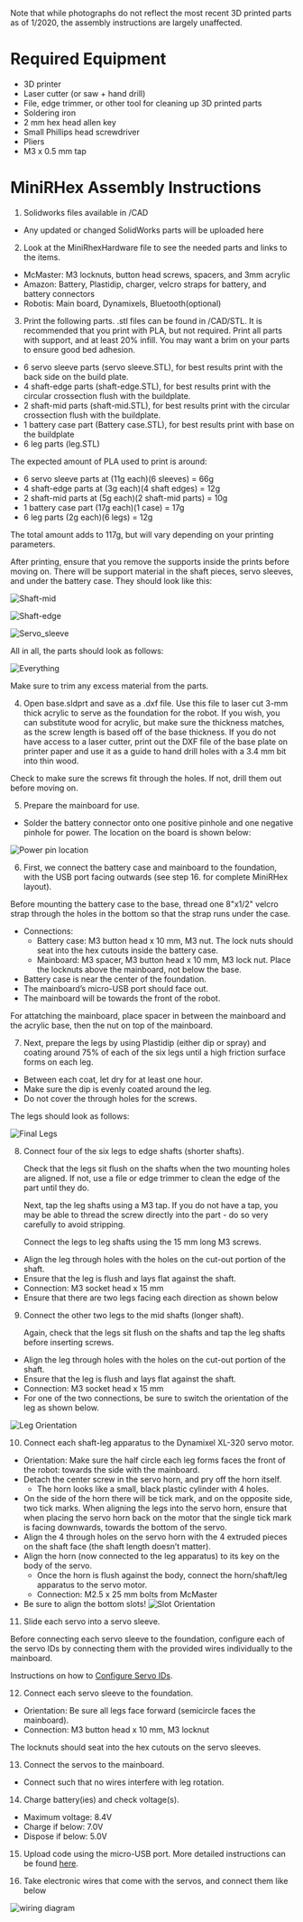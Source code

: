 Note that while photographs do not reflect the most recent 3D printed parts as of 1/2020, the assembly instructions are largely unaffected.

# Required Equipment

* 3D printer
* Laser cutter (or saw + hand drill)
* File, edge trimmer, or other tool for cleaning up 3D printed parts
* Soldering iron
* 2 mm hex head allen key
* Small Phillips head screwdriver
* Pliers
* M3 x 0.5 mm tap

# MiniRHex Assembly Instructions

1. Solidworks files available in /CAD
 * Any updated or changed SolidWorks parts will be uploaded here

2. Look at the MiniRhexHardware file to see the needed parts and links to the items.
  * McMaster: M3 locknuts, button head screws, spacers, and 3mm acrylic
  * Amazon: Battery, Plastidip, charger, velcro straps for battery, and battery connectors
  * Robotis: Main board, Dynamixels, Bluetooth(optional)

3. Print the following parts. .stl files can be found in /CAD/STL. It is recommended that you print with PLA, but not required. Print all parts with support, and at least 20% infill. You may want a brim on your parts to ensure good bed adhesion.
 * 6 servo sleeve parts (servo sleeve.STL), for best results print with the back side on the build plate.
 * 4 shaft-edge parts (shaft-edge.STL), for best results print with the circular crossection flush with the buildplate.
 * 2 shaft-mid parts (shaft-mid.STL), for best results print with the circular crossection flush with the buildplate.
 * 1 battery case part (Battery case.STL), for best results print with base on the buildplate
 * 6 leg parts (leg.STL)

 The expected amount of PLA used to print is around:
 * 6 servo sleeve parts at (11g each)(6 sleeves) = 66g
 * 4 shaft-edge parts at (3g each)(4 shaft edges) = 12g
 * 2 shaft-mid parts at (5g each)(2 shaft-mid parts) = 10g
 * 1 battery case part (17g each)(1 case) = 17g
 * 6 leg parts (2g each)(6 legs) = 12g

 The total amount adds to 117g, but will vary depending on your printing parameters.

 After printing, ensure that you remove the supports inside the prints before moving on. There will be support material in the shaft pieces, servo sleeves, and under the battery case. They should look like this:

 ![Shaft-mid](Images/final_mid.jpg)

 ![Shaft-edge](Images/final_else.jpg)

 ![Servo_sleeve](Images/final_servo_sleeve.jpg)

 All in all, the parts should look as follows:

 ![Everything](Images/final_all.png)
 
 Make sure to trim any excess material from the parts.

4. Open base.sldprt and save as a .dxf file. Use this file to laser cut 3-mm thick acrylic to
serve as the foundation for the robot. If you wish, you can substitute wood for acrylic, but make sure the thickness matches, as the screw length is based off of the base thickness. If you do not have access to a laser cutter, print out the DXF file of the base plate on printer paper and use it as a guide to hand drill holes with a 3.4 mm bit into thin wood.

Check to make sure the screws fit through the holes. If not, drill them out before moving on.

5. Prepare the mainboard for use.
 * Solder the battery connector onto one positive pinhole and one negative pinhole
  for power. The location on the board is shown below:

  ![Power pin location](Images/MiniRHex_powerpins.png)

6. First, we connect the battery case and mainboard to the foundation, with the USB port facing outwards (see step 16. for complete MiniRHex layout). 

Before mounting the battery case to the base, thread one 8"x1/2" velcro strap through the holes in the bottom so that the strap runs under the case.
 * Connections:
    * Battery case: M3 button head x 10 mm, M3 nut. The lock nuts should seat into the hex cutouts inside the battery case.
    * Mainboard: M3 spacer, M3 button head x 10 mm, M3 lock nut. Place the locknuts above the mainboard, not below the base.
  * Battery case is near the center of the foundation.
  * The mainboard’s micro-USB port should face out.
  * The mainboard will be towards the front of the robot.

  For attatching the mainboard, place spacer in between the mainboard and the acrylic base, then the nut on top of the mainboard.

7. Next, prepare the legs by using Plastidip (either dip or spray) and coating around 75% of each of the six
legs until a high friction surface forms on each leg.
  * Between each coat, let dry for at least one hour.
  * Make sure the dip is evenly coated around the leg.
  * Do not cover the through holes for the screws.

  The legs should look as follows:

  ![Final Legs](Images/final_leg.jpg)

8. Connect four of the six legs to edge shafts (shorter shafts).

   Check that the legs sit flush on the shafts when the two mounting holes are aligned. If not, use a file or edge trimmer to clean the edge of the part until they do.

   Next, tap the leg shafts using a M3 tap. If you do not have a tap, you may be able to thread the screw directly into the part - do so very carefully to avoid stripping.

   Connect the legs to leg shafts using the 15 mm long M3 screws.

  * Align the leg through holes with the holes on the cut-out portion of the shaft.
  * Ensure that the leg is flush and lays flat against the shaft.
  * Connection: M3 socket head x 15 mm
  * Ensure that there are two legs facing each direction as shown below

9. Connect the other two legs to the mid shafts (longer shaft).

   Again, check that the legs sit flush on the shafts and tap the leg shafts before inserting screws.

  * Align the leg through holes with the holes on the cut-out portion of the shaft.
  * Ensure that the leg is flush and lays flat against the shaft.
  * Connection: M3 socket head x 15 mm
  * For one of the two connections, be sure to switch the orientation of the leg
  as shown below.

  ![Leg Orientation](Images/minirhex_motor_orientation.JPG)

10. Connect each shaft-leg apparatus to the Dynamixel XL-320 servo motor.
  * Orientation: Make sure the half circle each leg forms faces the front of the robot:
  towards the side with the mainboard.
  * Detach the center screw in the servo horn, and pry off the horn itself.
    * The horn looks like a small, black plastic cylinder with 4 holes.
  * On the side of the horn there will be tick mark, and on the opposite side, two tick marks. When aligning the legs into the servo horn, ensure that when placing the servo horn back on the motor that the single tick mark is facing downwards, towards the bottom of the servo.
  * Align the 4 through holes on the servo horn with the 4 extruded pieces on the shaft
  face (the shaft length doesn’t matter).
  * Align the horn (now connected to the leg apparatus) to its key on the body of the servo.
    * Once the horn is flush against the body, connect the horn/shaft/leg apparatus
    to the servo motor.
    * Connection: M2.5 x 25 mm bolts from McMaster
  * Be sure to align the bottom slots!
  ![Slot Orientation](Images/slots.jpg)

11. Slide each servo into a servo sleeve.

Before connecting each servo sleeve to the foundation, configure each of the servo IDs by connecting them with the provided wires individually to the mainboard.

Instructions on how to [Configure Servo IDs](https://github.com/robomechanics/MiniRHex#configure-servo-ids).

12. Connect each servo sleeve to the foundation.
  * Orientation: Be sure all legs face forward (semicircle faces the mainboard).
  * Connection: M3 button head x 10 mm, M3 locknut

The locknuts should seat into the hex cutouts on the servo sleeves.

13. Connect the servos to the mainboard.
  * Connect such that no wires interfere with leg rotation.
14. Charge battery(ies) and check voltage(s).
  * Maximum voltage:  8.4V
  * Charge if below:  7.0V
  * Dispose if below: 5.0V

15. Upload code using the micro-USB port. More detailed instructions can be found [here](https://robomechanics.github.io/MiniRHex).

16. Take electronic wires that come with the servos, and connect them like below

![wiring diagram](Images/MiniRHex_wiring_diagram.png)


